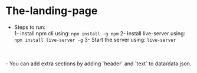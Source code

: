 # The-landing-page

- Steps to run: <br />
    1- install npm cli using: `npm install -g npm`
    2- Install live-server using: `npm install live-server -g`
    3- Start the server using: `live-server`
<br />
<br />
- You can add extra sections by adding `header` and `text` to data/data.json. <br />